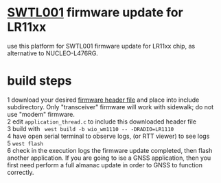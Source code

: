 # [SWTL001](https://github.com/Lora-net/SWTL001) firmware update for LR11xx
use this platform for SWTL001 firmware update for LR11xx chip, as alternative to NUCLEO-L476RG.

# build steps
1 download your desired [firmware header file](https://github.com/Lora-net/radio_firmware_images) and place into include subdirectory.   Only "transceiver" firmware will work with sidewalk; do not use "modem" firmware.  
2 edit ``application_thread.c`` to include this downloaded header file  
3 build with `` west build -b wio_wm1110 -- -DRADIO=LR1110``  
4 have open serial terminal to observe logs, (or RTT viewer) to see logs  
5 ``west flash``  
6 check in the execution logs the firmware update completed, then flash another application.  If you are going to ise a GNSS application, then you first need perform a full almanac update in order to GNSS to function  correctly.  
